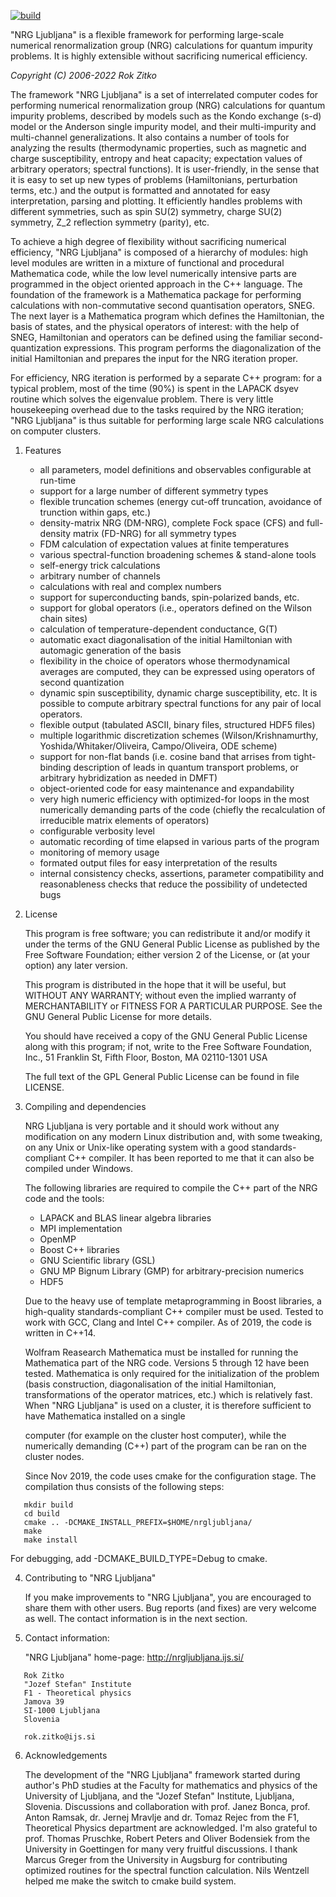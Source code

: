 [![build](https://github.com/rokzitko/nrgljubljana/actions/workflows/build.yml/badge.svg)](https://github.com/rokzitko/nrgljubljana/actions/workflows/build.yml)

"NRG Ljubljana" is a flexible framework for performing large-scale
numerical renormalization group (NRG) calculations for quantum
impurity problems. It is highly extensible without sacrificing
numerical efficiency.

*Copyright (C) 2006-2022 Rok Zitko*

The framework "NRG Ljubljana" is a set of interrelated computer codes
for performing numerical renormalization group (NRG) calculations for
quantum impurity problems, described by models such as the Kondo
exchange (s-d) model or the Anderson single impurity model, and their
multi-impurity and multi-channel generalizations. It also contains a
number of tools for analyzing the results (thermodynamic properties,
such as magnetic and charge susceptibility, entropy and heat capacity;
expectation values of arbitrary operators; spectral functions). It is
user-friendly, in the sense that it is easy to set up new types of
problems (Hamiltonians, perturbation terms, etc.) and the output is
formatted and annotated for easy interpretation, parsing and plotting.
It efficiently handles problems with different symmetries, such as
spin SU(2) symmetry, charge SU(2) symmetry, Z_2 reflection symmetry
(parity), etc.

To achieve a high degree of flexibility without sacrificing numerical
efficiency, "NRG Ljubljana" is composed of a hierarchy of modules:
high level modules are written in a mixture of functional and
procedural Mathematica code, while the low level numerically intensive
parts are programmed in the object oriented approach in the C++
language. The foundation of the framework is a Mathematica package for
performing calculations with non-commutative second quantisation
operators, SNEG. The next layer is a Mathematica program which defines
the Hamiltonian, the basis of states, and the physical operators of
interest: with the help of SNEG, Hamiltonian and operators can be
defined using the familiar second-quantization expressions. This
program performs the diagonalization of the initial Hamiltonian and
prepares the input for the NRG iteration proper.

For efficiency, NRG iteration is performed by a separate C++ program:
for a typical problem, most of the time (90%) is spent in the LAPACK
dsyev routine which solves the eigenvalue problem. There is very
little housekeeping overhead due to the tasks required by the NRG
iteration; "NRG Ljubljana" is thus suitable for performing large scale
NRG calculations on computer clusters.

1. Features

   - all parameters, model definitions and observables configurable at run-time
   - support for a large number of different symmetry types
   - flexible truncation schemes (energy cut-off truncation, avoidance
     of trunction within gaps, etc.)
   - density-matrix NRG (DM-NRG), complete Fock space (CFS) and full-density matrix
     (FD-NRG) for all symmetry types
   - FDM calculation of expectation values at finite temperatures
   - various spectral-function broadening schemes & stand-alone tools
   - self-energy trick calculations
   - arbitrary number of channels
   - calculations with real and complex numbers
   - support for superconducting bands, spin-polarized bands, etc.
   - support for global operators (i.e., operators defined on the
     Wilson chain sites)
   - calculation of temperature-dependent conductance, G(T)
   - automatic exact diagonalisation of the initial Hamiltonian with
     automagic generation of the basis
   - flexibility in the choice of operators whose thermodynamical averages
     are computed, they can be expressed using operators of second
     quantization
   - dynamic spin susceptibility, dynamic charge susceptibility, etc.
     It is possible to compute arbitrary spectral functions for any
     pair of local operators.
   - flexible output (tabulated ASCII, binary files, structured HDF5 files)
   - multiple logarithmic discretization schemes (Wilson/Krishnamurthy,
     Yoshida/Whitaker/Oliveira, Campo/Oliveira, ODE scheme)
   - support for non-flat bands (i.e. cosine band that arrises from
     tight-binding description of leads in quantum transport problems,
     or arbitrary hybridization as needed in DMFT)
   - object-oriented code for easy maintenance and expandability
   - very high numeric efficiency with optimized-for loops in the most
     numerically demanding parts of the code (chiefly the recalculation
     of irreducible matrix elements of operators)
   - configurable verbosity level
   - automatic recording of time elapsed in various parts of the program
   - monitoring of memory usage
   - formated output files for easy interpretation of the results
   - internal consistency checks, assertions, parameter compatibility
     and reasonableness checks that reduce the possibility of undetected
     bugs


2. License

   This program is free software; you can redistribute it and/or modify
   it under the terms of the GNU General Public License as published by
   the Free Software Foundation; either version 2 of the License, or
   (at your option) any later version.

   This program is distributed in the hope that it will be useful,
   but WITHOUT ANY WARRANTY; without even the implied warranty of
   MERCHANTABILITY or FITNESS FOR A PARTICULAR PURPOSE.  See the
   GNU General Public License for more details.

   You should have received a copy of the GNU General Public License
   along with this program; if not, write to the Free Software
   Foundation, Inc., 51 Franklin St, Fifth Floor, Boston, MA  02110-1301  USA

   The full text of the GPL General Public License can be found
   in file LICENSE.

3. Compiling and dependencies

   NRG Ljubljana is very portable and it should work without any modification
   on any modern Linux distribution and, with some tweaking, on any Unix or
   Unix-like operating system with a good standards-compliant C++ compiler. It
   has been reported to me that it can also be compiled under Windows.

   The following libraries are required to compile the C++ part of the
   NRG code and the tools:

    * LAPACK and BLAS linear algebra libraries
    * MPI implementation
    * OpenMP
    * Boost C++ libraries
    * GNU Scientific library (GSL)
    * GNU MP Bignum Library (GMP) for arbitrary-precision numerics
    * HDF5

   Due to the heavy use of template metaprogramming in Boost libraries, a
   high-quality standards-compliant C++ compiler must be used. Tested to
   work with GCC, Clang and Intel C++ compiler. As of 2019, the code
   is written in C++14.

   Wolfram Reasearch Mathematica must be installed for running the
   Mathematica part of the NRG code. Versions 5 through 12 have been
   tested. Mathematica is only required for the initialization of the
   problem (basis construction, diagonalisation of the initial
   Hamiltonian, transformations of the operator matrices, etc.) which is
   relatively fast. When "NRG Ljubljana" is used on a cluster, it is
   therefore sufficient to have Mathematica installed on a single

   computer (for example on the cluster host computer), while the
   numerically demanding (C++) part of the program can be ran on the
   cluster nodes.

   Since Nov 2019, the code uses cmake for the configuration stage.
   The compilation thus consists of the following steps:

```shell
   mkdir build
   cd build
   cmake .. -DCMAKE_INSTALL_PREFIX=$HOME/nrgljubljana/
   make
   make install
```
   For debugging, add -DCMAKE_BUILD_TYPE=Debug to cmake.


4. Contributing to "NRG Ljubljana"

   If you make improvements to "NRG Ljubljana", you are encouraged to
   share them with other users. Bug reports (and fixes) are very welcome
   as well.  The contact information is in the next section.


5. Contact information:

   "NRG Ljubljana" home-page: http://nrgljubljana.ijs.si/

```
   Rok Zitko
   "Jozef Stefan" Institute
   F1 - Theoretical physics
   Jamova 39
   SI-1000 Ljubljana
   Slovenia

   rok.zitko@ijs.si
```

6. Acknowledgements

   The development of the "NRG Ljubljana" framework started during
   author's PhD studies at the Faculty for mathematics and physics of the
   University of Ljubljana, and the "Jozef Stefan" Institute, Ljubljana,
   Slovenia. Discussions and collaboration with prof. Janez Bonca, prof.
   Anton Ramsak, dr. Jernej Mravlje and dr. Tomaz Rejec from the F1,
   Theoretical Physics department are acknowledged. I'm also grateful to
   prof. Thomas Pruschke, Robert Peters and Oliver Bodensiek from the
   University in Goettingen for many very fruitful discussions. I thank
   Marcus Greger from the University in Augsburg for contributing
   optimized routines for the spectral function calculation. Nils
   Wentzell helped me make the switch to cmake build system.

